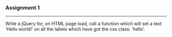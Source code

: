 ### Assignment 1
----------------

Write a jQuery for, on HTML page load, call a function which will set a text ‘Hello world!’
on all the labels which have got the css class: ‘hello’.
